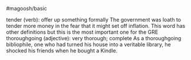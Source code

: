 #magoosh/basic

tender (verb): offer up something formally 
The government was loath to tender more money in the fear that it might set off inflation. 
This word has other definitions but this is the most important one for the GRE 
thoroughgoing (adjective): very thorough; complete 
As a thoroughgoing bibliophile, one who had turned his house into a veritable library, he shocked his 
friends when he bought a Kindle. 
